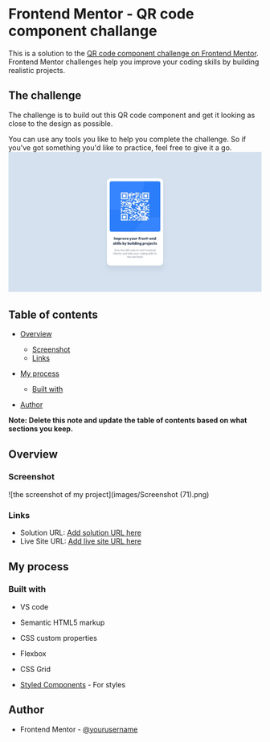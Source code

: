 # Frontend Mentor - QR code component challange
This is a solution to the [QR code component challenge on Frontend Mentor](https://www.frontendmentor.io/challenges/qr-code-component-iux_sIO_H). Frontend Mentor challenges help you improve your coding skills by building realistic projects.

## The challenge

The challenge is to build out this QR code component and get it looking as close to the design as possible.

You can use any tools you like to help you complete the challenge. So if you've got something you'd like to practice, feel free to give it a go.
![Design preview for the QR code component coding challenge](/images/desktop-design.jpg)




## Table of contents

- [Overview](#overview)
  - [Screenshot](#screenshot)
  - [Links](#links)
- [My process](#my-process)
  - [Built with](#built-with)

- [Author](#author)


**Note: Delete this note and update the table of contents based on what sections you keep.**

## Overview

### Screenshot

![the screenshot of my project](images/Screenshot (71).png)





### Links

- Solution URL: [Add solution URL here](https://your-solution-url.com)
- Live Site URL: [Add live site URL here](https://your-live-site-url.com)

## My process

### Built with
- VS code
- Semantic HTML5 markup
- CSS custom properties
- Flexbox
- CSS Grid

- [Styled Components](https://styled-components.com/) - For styles







## Author


- Frontend Mentor - [@yourusername](https://www.frontendmentor.io/profile/yourusername)



